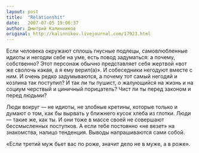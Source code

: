 ```yaml
---
layout: post
title:  "Relationshit"
date:   2007-07-05 19:06:37
author: Дмитрий Калинников
original: http://kalinnikov.livejournal.com/17923.html
---
```


Если человека окружают сплошь гнусные подлецы, самовлюбленные идиоты и негодяи себе на уме, есть повод задуматься: а почему, собственно? Этот персонаж обычно представляет себя жертвой «вот же сволочь какая, а я ему верил(а)». И собеседники негодуют вместе с ним. И очень редко задумываются, а почему тот самый негодяй и козлина так поступил? И так ли ты пушист, о жалующийся на жизнь и на социум черствый и циничный порицатель? Чист ли ты перед законом и перед людьми?

Люди вокруг — не идиоты, не злобные кретины, которые только и думают о том, как бы вырвать у ближнего кусок хлеба из глотки. Люди — такие же, как ты. И они тоже в массе своей не совершают бессмысленных поступков. А если тебе постоянно «не везет» на знакомства, налицо тенденция. Выводы напрашиваются сами собой.

«Если третий муж бьет вас по роже, значит дело не в муже, а в роже».